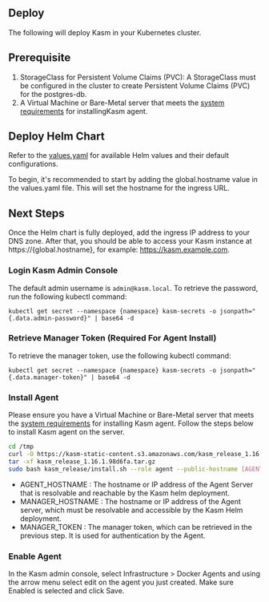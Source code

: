 ## Deploy

The following will deploy Kasm in your Kubernetes cluster.

## Prerequisite
1. StorageClass for Persistent Volume Claims (PVC): A StorageClass must be configured in the cluster to create Persistent Volume Claims (PVC) for the postgres-db. 
2. A Virtual Machine or Bare-Metal server that meets the [system requirements](https://kasmweb.com/docs/latest/install/system_requirements.html) for installingKasm agent.

## Deploy Helm Chart
Refer to the [values.yaml](https://helm.kasmweb.com/values.yaml) for available Helm values and their default configurations.

To begin, it's recommended to start by adding the global.hostname value in the values.yaml file. This will set the hostname for the ingress URL.

## Next Steps
Once the Helm chart is fully deployed, add the ingress IP address to your DNS zone. After that, you should be able to access your Kasm instance at https://{global.hostname}, for example: https://kasm.example.com.

### Login Kasm Admin Console
The default admin username is `admin@kasm.local`. To retrieve the password, run the following kubectl command:

```
kubectl get secret --namespace {namespace} kasm-secrets -o jsonpath="{.data.admin-password}" | base64 -d
```

### Retrieve Manager Token (Required For Agent Install)

To retrieve the manager token, use the following kubectl command:

``
kubectl get secret --namespace {namespace} kasm-secrets -o jsonpath="{.data.manager-token}" | base64 -d
``

### Install Agent 

Please ensure you have a Virtual Machine or Bare-Metal server that meets the [system requirements](https://kasmweb.com/docs/latest/install/system_requirements.html) for installing Kasm agent. Follow the steps below to install Kasm agent on the server.

```bash
cd /tmp
curl -O https://kasm-static-content.s3.amazonaws.com/kasm_release_1.16.1.98d6fa.tar.gz
tar -xf kasm_release_1.16.1.98d6fa.tar.gz
sudo bash kasm_release/install.sh --role agent --public-hostname [AGENT_HOSTNAME] --manager-hostname [MANAGER_HOSTNAME] --manager-token [MANAGER_TOKEN]
```

* AGENT_HOSTNAME : The hostname or IP address of the Agent Server that is resolvable and reachable by the Kasm helm deployment.
* MANAGER_HOSTNAME : The hostname or IP address of the Agent server, which must be resolvable and accessible by the Kasm Helm deployment.
* MANAGER_TOKEN : The manager token, which can be retrieved in the previous step. It is used for authentication by the Agent.

### Enable Agent
In the Kasm admin console, select Infrastructure > Docker Agents and using the arrow menu select edit on the agent you just created. Make sure Enabled is selected and click Save.








